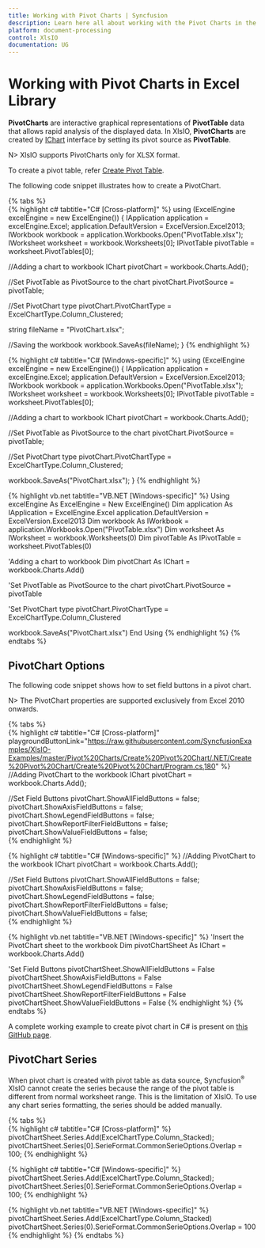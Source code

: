 ```yaml
---
title: Working with Pivot Charts | Syncfusion
description: Learn here all about working with the Pivot Charts in the Syncfusion Excel (XlsIO) Library and more.
platform: document-processing
control: XlsIO
documentation: UG 
---
```


# Working with Pivot Charts in Excel Library

**PivotCharts** are interactive graphical representations of **PivotTable** data that allows rapid analysis of the displayed data. In XlsIO, **PivotCharts** are created by [IChart](https://help.syncfusion.com/cr/document-processing/Syncfusion.XlsIO.IChart.html) interface by setting its pivot source as **PivotTable**.

N> XlsIO supports PivotCharts only for XLSX format.

To create a pivot table, refer [Create Pivot Table](https://help.syncfusion.com/document-processing/excel/excel-library/net/working-with-pivot-tables#create). 

The following code snippet illustrates how to create a PivotChart.

{% tabs %}  
{% highlight c# tabtitle="C# [Cross-platform]" %}
using (ExcelEngine excelEngine = new ExcelEngine())
{
  IApplication application = excelEngine.Excel;
  application.DefaultVersion = ExcelVersion.Excel2013;
  IWorkbook workbook = application.Workbooks.Open("PivotTable.xlsx");
  IWorksheet worksheet = workbook.Worksheets[0];
  IPivotTable pivotTable = worksheet.PivotTables[0];

  //Adding a chart to workbook
  IChart pivotChart = workbook.Charts.Add();

  //Set PivotTable as PivotSource to the chart
  pivotChart.PivotSource = pivotTable;

  //Set PivotChart type
  pivotChart.PivotChartType = ExcelChartType.Column_Clustered;

  string fileName = "PivotChart.xlsx";

  //Saving the workbook 
  workbook.SaveAs(fileName);
}
{% endhighlight %}

{% highlight c# tabtitle="C# [Windows-specific]" %}
using (ExcelEngine excelEngine = new ExcelEngine())
{
  IApplication application = excelEngine.Excel;
  application.DefaultVersion = ExcelVersion.Excel2013;
  IWorkbook workbook = application.Workbooks.Open("PivotTable.xlsx");
  IWorksheet worksheet = workbook.Worksheets[0];
  IPivotTable pivotTable = worksheet.PivotTables[0];

  //Adding a chart to workbook
  IChart pivotChart = workbook.Charts.Add();

  //Set PivotTable as PivotSource to the chart
  pivotChart.PivotSource = pivotTable;

  //Set PivotChart type
  pivotChart.PivotChartType = ExcelChartType.Column_Clustered;

  workbook.SaveAs("PivotChart.xlsx");
}
{% endhighlight %}

{% highlight vb.net tabtitle="VB.NET [Windows-specific]" %}
Using excelEngine As ExcelEngine = New ExcelEngine()
  Dim application As IApplication = ExcelEngine.Excel
  application.DefaultVersion = ExcelVersion.Excel2013
  Dim workbook As IWorkbook = application.Workbooks.Open("PivotTable.xlsx")
  Dim worksheet As IWorksheet = workbook.Worksheets(0)
  Dim pivotTable As IPivotTable = worksheet.PivotTables(0)

  'Adding a chart to workbook
  Dim pivotChart As IChart = workbook.Charts.Add()

  'Set PivotTable as PivotSource to the chart
  pivotChart.PivotSource = pivotTable

  'Set PivotChart type
  pivotChart.PivotChartType = ExcelChartType.Column_Clustered

  workbook.SaveAs("PivotChart.xlsx")
End Using
{% endhighlight %}
{% endtabs %}  

## PivotChart Options

The following code snippet shows how to set field buttons in a pivot chart.

N> The PivotChart properties are supported exclusively from Excel 2010 onwards.

{% tabs %}  
{% highlight c# tabtitle="C# [Cross-platform]" playgroundButtonLink="https://raw.githubusercontent.com/SyncfusionExamples/XlsIO-Examples/master/Pivot%20Charts/Create%20Pivot%20Chart/.NET/Create%20Pivot%20Chart/Create%20Pivot%20Chart/Program.cs,180" %}
//Adding PivotChart to the workbook
IChart pivotChart = workbook.Charts.Add();

//Set Field Buttons
pivotChart.ShowAllFieldButtons = false;
pivotChart.ShowAxisFieldButtons = false;
pivotChart.ShowLegendFieldButtons = false;
pivotChart.ShowReportFilterFieldButtons = false;
pivotChart.ShowValueFieldButtons = false;  
{% endhighlight %}

{% highlight c# tabtitle="C# [Windows-specific]" %}
//Adding PivotChart to the workbook
IChart pivotChart = workbook.Charts.Add();

//Set Field Buttons
pivotChart.ShowAllFieldButtons = false;
pivotChart.ShowAxisFieldButtons = false;
pivotChart.ShowLegendFieldButtons = false;
pivotChart.ShowReportFilterFieldButtons = false;
pivotChart.ShowValueFieldButtons = false;   
{% endhighlight %}

{% highlight vb.net tabtitle="VB.NET [Windows-specific]" %}
'Insert the PivotChart sheet to the workbook
Dim pivotChartSheet As IChart = workbook.Charts.Add()

'Set Field Buttons
pivotChartSheet.ShowAllFieldButtons = False
pivotChartSheet.ShowAxisFieldButtons = False
pivotChartSheet.ShowLegendFieldButtons = False
pivotChartSheet.ShowReportFilterFieldButtons = False
pivotChartSheet.ShowValueFieldButtons = False
{% endhighlight %}
{% endtabs %}  
  
A complete working example to create pivot chart in C# is present on [this GitHub page](https://github.com/SyncfusionExamples/XlsIO-Examples/tree/master/Pivot%20Charts/Create%20Pivot%20Chart/.NET/Create%20Pivot%20Chart). 

## PivotChart Series

When pivot chart is created with pivot table as data source, Syncfusion<sup>&reg;</sup> XlsIO cannot create the series because the range of the pivot table is different from normal worksheet range. This is the limitation of XlsIO. To use any chart series formatting, the series should be added manually.

{% tabs %}  
{% highlight c# tabtitle="C# [Cross-platform]" %}
pivotChartSheet.Series.Add(ExcelChartType.Column_Stacked);
pivotChartSheet.Series[0].SerieFormat.CommonSerieOptions.Overlap = 100;
{% endhighlight %}

{% highlight c# tabtitle="C# [Windows-specific]" %}
pivotChartSheet.Series.Add(ExcelChartType.Column_Stacked);
pivotChartSheet.Series[0].SerieFormat.CommonSerieOptions.Overlap = 100;
{% endhighlight %}

{% highlight vb.net tabtitle="VB.NET [Windows-specific]" %}
pivotChartSheet.Series.Add(ExcelChartType.Column_Stacked)
pivotChartSheet.Series(0).SerieFormat.CommonSerieOptions.Overlap = 100
{% endhighlight %}
{% endtabs %} 

 